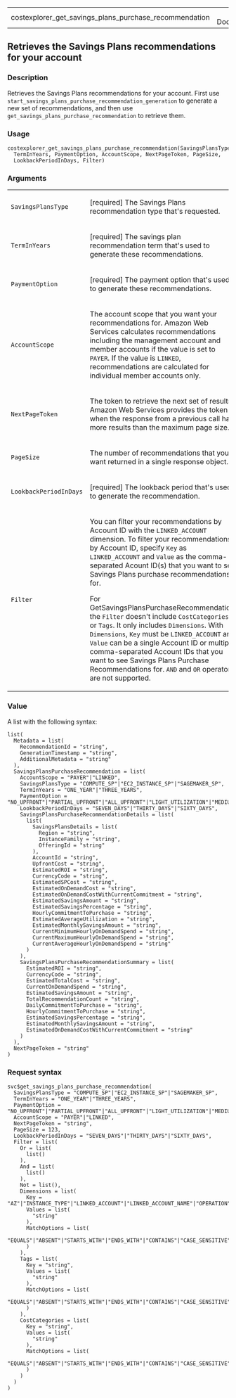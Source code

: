 <table style="width: 100%;">
<tbody>
<tr class="odd">
<td>costexplorer_get_savings_plans_purchase_recommendation</td>
<td style="text-align: right;">R Documentation</td>
</tr>
</tbody>
</table>

## Retrieves the Savings Plans recommendations for your account

### Description

Retrieves the Savings Plans recommendations for your account. First use
`start_savings_plans_purchase_recommendation_generation` to generate a
new set of recommendations, and then use
`get_savings_plans_purchase_recommendation` to retrieve them.

### Usage

    costexplorer_get_savings_plans_purchase_recommendation(SavingsPlansType,
      TermInYears, PaymentOption, AccountScope, NextPageToken, PageSize,
      LookbackPeriodInDays, Filter)

### Arguments

<table>
<colgroup>
<col style="width: 35%" />
<col style="width: 65%" />
</colgroup>
<tbody>
<tr class="odd">
<td><code
id="costexplorer_get_savings_plans_purchase_recommendation_:_SavingsPlansType">SavingsPlansType</code></td>
<td><p>[required] The Savings Plans recommendation type that's
requested.</p></td>
</tr>
<tr class="even">
<td><code
id="costexplorer_get_savings_plans_purchase_recommendation_:_TermInYears">TermInYears</code></td>
<td><p>[required] The savings plan recommendation term that's used to
generate these recommendations.</p></td>
</tr>
<tr class="odd">
<td><code
id="costexplorer_get_savings_plans_purchase_recommendation_:_PaymentOption">PaymentOption</code></td>
<td><p>[required] The payment option that's used to generate these
recommendations.</p></td>
</tr>
<tr class="even">
<td><code
id="costexplorer_get_savings_plans_purchase_recommendation_:_AccountScope">AccountScope</code></td>
<td><p>The account scope that you want your recommendations for. Amazon
Web Services calculates recommendations including the management account
and member accounts if the value is set to <code>PAYER</code>. If the
value is <code>LINKED</code>, recommendations are calculated for
individual member accounts only.</p></td>
</tr>
<tr class="odd">
<td><code
id="costexplorer_get_savings_plans_purchase_recommendation_:_NextPageToken">NextPageToken</code></td>
<td><p>The token to retrieve the next set of results. Amazon Web
Services provides the token when the response from a previous call has
more results than the maximum page size.</p></td>
</tr>
<tr class="even">
<td><code
id="costexplorer_get_savings_plans_purchase_recommendation_:_PageSize">PageSize</code></td>
<td><p>The number of recommendations that you want returned in a single
response object.</p></td>
</tr>
<tr class="odd">
<td><code
id="costexplorer_get_savings_plans_purchase_recommendation_:_LookbackPeriodInDays">LookbackPeriodInDays</code></td>
<td><p>[required] The lookback period that's used to generate the
recommendation.</p></td>
</tr>
<tr class="even">
<td><code
id="costexplorer_get_savings_plans_purchase_recommendation_:_Filter">Filter</code></td>
<td><p>You can filter your recommendations by Account ID with the
<code>LINKED_ACCOUNT</code> dimension. To filter your recommendations by
Account ID, specify <code>Key</code> as <code>LINKED_ACCOUNT</code> and
<code>Value</code> as the comma-separated Acount ID(s) that you want to
see Savings Plans purchase recommendations for.</p>
<p>For GetSavingsPlansPurchaseRecommendation, the <code>Filter</code>
doesn't include <code>CostCategories</code> or <code>Tags</code>. It
only includes <code>Dimensions</code>. With <code>Dimensions</code>,
<code>Key</code> must be <code>LINKED_ACCOUNT</code> and
<code>Value</code> can be a single Account ID or multiple
comma-separated Account IDs that you want to see Savings Plans Purchase
Recommendations for. <code>AND</code> and <code>OR</code> operators are
not supported.</p></td>
</tr>
</tbody>
</table>

### Value

A list with the following syntax:

    list(
      Metadata = list(
        RecommendationId = "string",
        GenerationTimestamp = "string",
        AdditionalMetadata = "string"
      ),
      SavingsPlansPurchaseRecommendation = list(
        AccountScope = "PAYER"|"LINKED",
        SavingsPlansType = "COMPUTE_SP"|"EC2_INSTANCE_SP"|"SAGEMAKER_SP",
        TermInYears = "ONE_YEAR"|"THREE_YEARS",
        PaymentOption = "NO_UPFRONT"|"PARTIAL_UPFRONT"|"ALL_UPFRONT"|"LIGHT_UTILIZATION"|"MEDIUM_UTILIZATION"|"HEAVY_UTILIZATION",
        LookbackPeriodInDays = "SEVEN_DAYS"|"THIRTY_DAYS"|"SIXTY_DAYS",
        SavingsPlansPurchaseRecommendationDetails = list(
          list(
            SavingsPlansDetails = list(
              Region = "string",
              InstanceFamily = "string",
              OfferingId = "string"
            ),
            AccountId = "string",
            UpfrontCost = "string",
            EstimatedROI = "string",
            CurrencyCode = "string",
            EstimatedSPCost = "string",
            EstimatedOnDemandCost = "string",
            EstimatedOnDemandCostWithCurrentCommitment = "string",
            EstimatedSavingsAmount = "string",
            EstimatedSavingsPercentage = "string",
            HourlyCommitmentToPurchase = "string",
            EstimatedAverageUtilization = "string",
            EstimatedMonthlySavingsAmount = "string",
            CurrentMinimumHourlyOnDemandSpend = "string",
            CurrentMaximumHourlyOnDemandSpend = "string",
            CurrentAverageHourlyOnDemandSpend = "string"
          )
        ),
        SavingsPlansPurchaseRecommendationSummary = list(
          EstimatedROI = "string",
          CurrencyCode = "string",
          EstimatedTotalCost = "string",
          CurrentOnDemandSpend = "string",
          EstimatedSavingsAmount = "string",
          TotalRecommendationCount = "string",
          DailyCommitmentToPurchase = "string",
          HourlyCommitmentToPurchase = "string",
          EstimatedSavingsPercentage = "string",
          EstimatedMonthlySavingsAmount = "string",
          EstimatedOnDemandCostWithCurrentCommitment = "string"
        )
      ),
      NextPageToken = "string"
    )

### Request syntax

    svc$get_savings_plans_purchase_recommendation(
      SavingsPlansType = "COMPUTE_SP"|"EC2_INSTANCE_SP"|"SAGEMAKER_SP",
      TermInYears = "ONE_YEAR"|"THREE_YEARS",
      PaymentOption = "NO_UPFRONT"|"PARTIAL_UPFRONT"|"ALL_UPFRONT"|"LIGHT_UTILIZATION"|"MEDIUM_UTILIZATION"|"HEAVY_UTILIZATION",
      AccountScope = "PAYER"|"LINKED",
      NextPageToken = "string",
      PageSize = 123,
      LookbackPeriodInDays = "SEVEN_DAYS"|"THIRTY_DAYS"|"SIXTY_DAYS",
      Filter = list(
        Or = list(
          list()
        ),
        And = list(
          list()
        ),
        Not = list(),
        Dimensions = list(
          Key = "AZ"|"INSTANCE_TYPE"|"LINKED_ACCOUNT"|"LINKED_ACCOUNT_NAME"|"OPERATION"|"PURCHASE_TYPE"|"REGION"|"SERVICE"|"SERVICE_CODE"|"USAGE_TYPE"|"USAGE_TYPE_GROUP"|"RECORD_TYPE"|"OPERATING_SYSTEM"|"TENANCY"|"SCOPE"|"PLATFORM"|"SUBSCRIPTION_ID"|"LEGAL_ENTITY_NAME"|"DEPLOYMENT_OPTION"|"DATABASE_ENGINE"|"CACHE_ENGINE"|"INSTANCE_TYPE_FAMILY"|"BILLING_ENTITY"|"RESERVATION_ID"|"RESOURCE_ID"|"RIGHTSIZING_TYPE"|"SAVINGS_PLANS_TYPE"|"SAVINGS_PLAN_ARN"|"PAYMENT_OPTION"|"AGREEMENT_END_DATE_TIME_AFTER"|"AGREEMENT_END_DATE_TIME_BEFORE"|"INVOICING_ENTITY"|"ANOMALY_TOTAL_IMPACT_ABSOLUTE"|"ANOMALY_TOTAL_IMPACT_PERCENTAGE",
          Values = list(
            "string"
          ),
          MatchOptions = list(
            "EQUALS"|"ABSENT"|"STARTS_WITH"|"ENDS_WITH"|"CONTAINS"|"CASE_SENSITIVE"|"CASE_INSENSITIVE"|"GREATER_THAN_OR_EQUAL"
          )
        ),
        Tags = list(
          Key = "string",
          Values = list(
            "string"
          ),
          MatchOptions = list(
            "EQUALS"|"ABSENT"|"STARTS_WITH"|"ENDS_WITH"|"CONTAINS"|"CASE_SENSITIVE"|"CASE_INSENSITIVE"|"GREATER_THAN_OR_EQUAL"
          )
        ),
        CostCategories = list(
          Key = "string",
          Values = list(
            "string"
          ),
          MatchOptions = list(
            "EQUALS"|"ABSENT"|"STARTS_WITH"|"ENDS_WITH"|"CONTAINS"|"CASE_SENSITIVE"|"CASE_INSENSITIVE"|"GREATER_THAN_OR_EQUAL"
          )
        )
      )
    )
